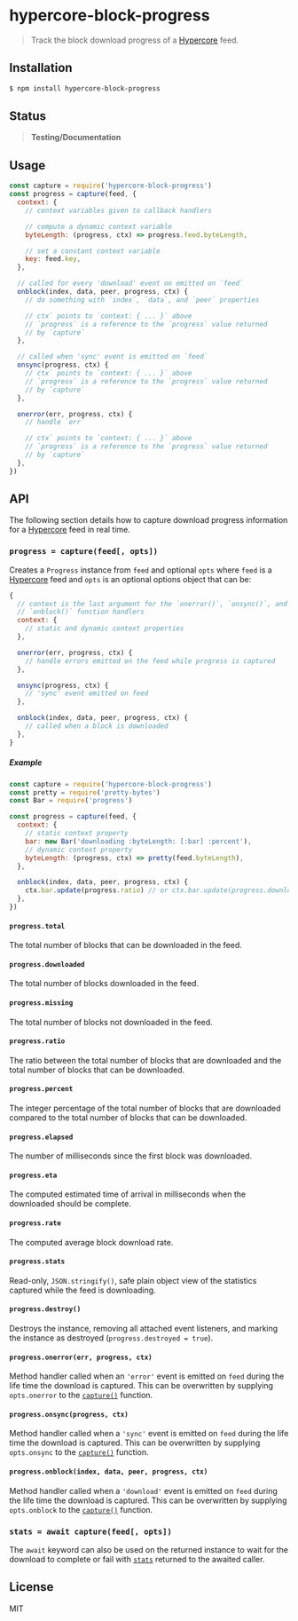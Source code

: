 hypercore-block-progress
========================

> Track the block download progress of a [Hypercore][hypercore] feed.

## Installation

```sh
$ npm install hypercore-block-progress
```

## Status

> **Testing/Documentation**

## Usage

```js
const capture = require('hypercore-block-progress')
const progress = capture(feed, {
  context: {
    // context variables given to callback handlers

    // compute a dynamic context variable
    byteLength: (progress, ctx) => progress.feed.byteLength,

    // set a constant context variable
    key: feed.key,
  },

  // called for every 'download' event on emitted on `feed`
  onblock(index, data, peer, progress, ctx) {
    // do something with `index`, `data`, and `peer` properties

    // ctx` points to `context: { ... }` above
    // `progress` is a reference to the `progress` value returned
    // by `capture`
  },

  // called when 'sync' event is emitted on `feed`
  onsync(progress, ctx) {
    // ctx` points to `context: { ... }` above
    // `progress` is a reference to the `progress` value returned
    // by `capture`
  },

  onerror(err, progress, ctx) {
    // handle `err`

    // ctx` points to `context: { ... }` above
    // `progress` is a reference to the `progress` value returned
    // by `capture`
  },
})
```

## API

The following section details how to capture download progress
information for a [Hypercore][hypercore] feed in real time.

<a name="capture" /></a>
### `progress = capture(feed[, opts])`

Creates a `Progress` instance from `feed` and optional `opts` where
`feed` is a [Hypercore][hypercore] feed and `opts` is an optional options
object that can be:

```js
{
  // context is the last argument for the `onerror()`, `onsync()`, and
  // `onblock()` function handlers
  context: {
    // static and dynamic context properties
  },

  onerror(err, progress, ctx) {
    // handle errors emitted on the feed while progress is captured
  },

  onsync(progress, ctx) {
    // 'sync' event emitted on feed
  },

  onblock(index, data, peer, progress, ctx) {
    // called when a block is downloaded
  },
}
```

<a name="capture-example" /></a>
##### Example

```js
const capture = require('hypercore-block-progress')
const pretty = require('pretty-bytes')
const Bar = require('progress')

const progress = capture(feed, {
  context: {
    // static context property
    bar: new Bar('downloading :byteLength: [:bar] :percent'),
    // dynamic context property
    byteLength: (progress, ctx) => pretty(feed.byteLength),
  },

  onblock(index, data, peer, progress, ctx) {
    ctx.bar.update(progress.ratio) // or ctx.bar.update(progress.downloaded / progress.total)
  },
})
```

<a name="progress-total" /></a>
#### `progress.total`

The total number of blocks that can be downloaded in the feed.

<a name="progress-downloaded" /></a>
#### `progress.downloaded`

The total number of blocks downloaded in the feed.

<a name="progress-missing" /></a>
#### `progress.missing`

The total number of blocks not downloaded in the feed.

<a name="progress-ratio" /></a>
#### `progress.ratio`

The ratio between the total number of blocks that are downloaded and the
total number of blocks that can be downloaded.

<a name="progress-percent" /></a>
#### `progress.percent`

The integer percentage of the total number of blocks that are downloaded
compared to the total number of blocks that can be downloaded.

<a name="progress-elapsed" /></a>
#### `progress.elapsed`

The number of milliseconds since the first block was downloaded.

<a name="progress-eta" /></a>
#### `progress.eta`

The computed estimated time of arrival in milliseconds when the
downloaded should be complete.

<a name="progress-rate" /></a>
#### `progress.rate`

The computed average block download rate.

<a name="progress-stats" /></a>
#### `progress.stats`

Read-only, `JSON.stringify()`, safe plain object view of the statistics
captured while the feed is downloading.

<a name="progress-destroy" /></a>
#### `progress.destroy()`

Destroys the instance, removing all attached event listeners, and
marking the instance as destroyed (`progress.destroyed = true`).

<a name="progress-onerror" /></a>
#### `progress.onerror(err, progress, ctx)`

Method handler called when an `'error'` event is emitted on `feed` during
the life time the download is captured. This can be overwritten by
supplying `opts.onerror` to the [`capture()`](#capture) function.

<a name="progress-onsync" /></a>
#### `progress.onsync(progress, ctx)`

Method handler called when a `'sync'` event is emitted on `feed` during
the life time the download is captured. This can be overwritten by
supplying `opts.onsync` to the [`capture()`](#capture) function.

<a name="progress-onblock" /></a>
#### `progress.onblock(index, data, peer, progress, ctx)`

Method handler called when a `'download'` event is emitted on `feed` during
the life time the download is captured. This can be overwritten by
supplying `opts.onblock` to the [`capture()`](#capture) function.

<a name="await-capture" /></a>
### `stats = await capture(feed[, opts])`

The `await` keyword can also be used on the returned instance to wait
for the download to complete or fail with [`stats`](#progress-stats)
returned to the awaited caller.

## License

MIT

[hypercore]: https://github.com/mafintosh/hypercore
